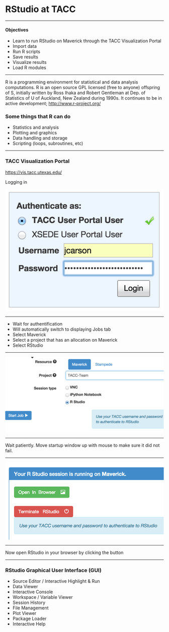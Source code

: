 RStudio at TACC
===========

---

#### Objectives
*	Learn to run RStudio on Maverick through the TACC Visualization Portal
*	Import data
*	Run R scripts
*	Save results
*	Visualize results
*	Load R modules

---

R is a programming environment for statistical and data analysis computations. R is an open source GPL licensed (free to anyone) offspring of S, initially written by Ross Ihaka and Robert Gentleman at Dep. of Statistics of U of Auckland, New Zealand during 1990s.  It continues to be in active development; http://www.r-project.org/

### Some things that R can do

* Statistics and analysis
* Plotting and graphics
* Data handling and storage
* Scripting (loops, subroutines, etc)


---

### TACC Visualization Portal

https://vis.tacc.utexas.edu/

Logging in

![](https://github.com/jamescarson3/TACCRStudio/blob/master/vis_login.png)

---

* Wait for authentification
* Will automatically switch to displaying Jobs tab
* Select Maverick
* Select a project that has an allocation on Maverick
* Select RStudio

---

![](https://github.com/jamescarson3/TACCRStudio/blob/master/vis_rstudio_startjob.png)

---

Wait patiently.  Move startup window up with mouse to make sure it did not fail.

---

![](https://github.com/jamescarson3/TACCRStudio/blob/master/vis_rstudio_running.png)

---

Now open RStudio in your browser by clicking the button

---

### RStudio Graphical User Interface (GUI)

* Source Editor / Interactive Highlight & Run
* Data Viewer
* Interactive Console
* Workspace / Variable Viewer
* Session History
* File Management
* Plot Viewer
* Package Loader
* Interactive Help

